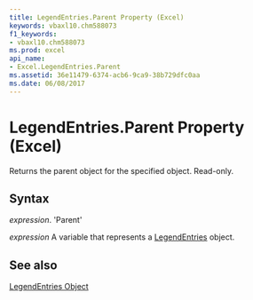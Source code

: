 ```yaml
---
title: LegendEntries.Parent Property (Excel)
keywords: vbaxl10.chm588073
f1_keywords:
- vbaxl10.chm588073
ms.prod: excel
api_name:
- Excel.LegendEntries.Parent
ms.assetid: 36e11479-6374-acb6-9ca9-38b729dfc0aa
ms.date: 06/08/2017
---
```



# LegendEntries.Parent Property (Excel)

Returns the parent object for the specified object. Read-only.


## Syntax

 _expression_. 'Parent'

 _expression_ A variable that represents a [LegendEntries](./Excel.LegendEntries(object).md) object.


## See also


[LegendEntries Object](Excel.LegendEntries(object).md)

